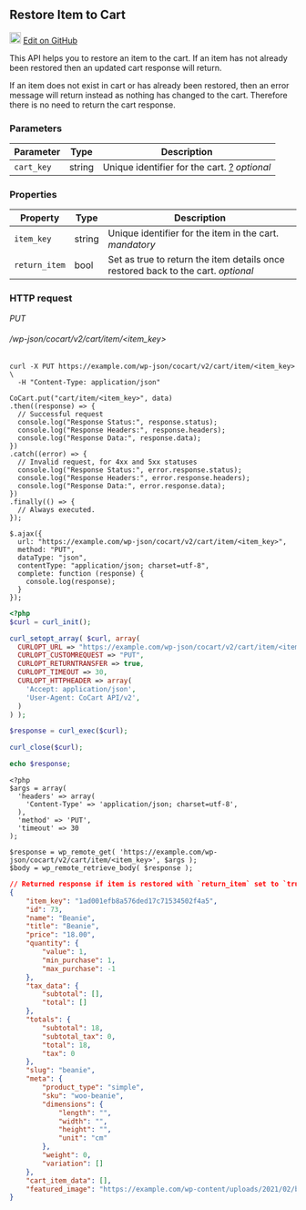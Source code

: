 ## Restore Item to Cart ##

<img src="images/github.svg" width="20" height="20" alt="GitHub Mark Logo"> [Edit on GitHub](https://github.com/co-cart/co-cart-docs/blob/master/source/includes/cocart-v2/_cart-item-restore.md)

This API helps you to restore an item to the cart. If an item has not already been restored then an updated cart response will return.

If an item does not exist in cart or has already been restored, then an error message will return instead as nothing has changed to the cart. Therefore there is no need to return the cart response.

### Parameters ###

| Parameter  | Type   | Description                                                                                                                 |
| ---------- | ------ | --------------------------------------------------------------------------------------------------------------------------- |
| `cart_key` | string | Unique identifier for the cart. <a class="label label-info" href="#cart-key">?</a> <i class="label label-info">optional</i> |

### Properties ###

| Property      | Type   | Description                                                                                                     |
| ------------- | ------ | --------------------------------------------------------------------------------------------------------------- |
| `item_key`    | string | Unique identifier for the item in the cart. <i class="label label-info">mandatory</i>                           |
| `return_item` | bool   | Set as true to return the item details once restored back to the cart. <i class="label label-info">optional</i> |

### HTTP request ###

<div class="api-endpoint">
  <div class="endpoint-data">
    <i class="label label-put">PUT</i>
    <h6>/wp-json/cocart/v2/cart/item/&lt;item_key&gt;</h6>
    </div>
</div>

```shell
curl -X PUT https://example.com/wp-json/cocart/v2/cart/item/<item_key> \
  -H "Content-Type: application/json"
```

```javascript--node
CoCart.put("cart/item/<item_key>", data)
.then((response) => {
  // Successful request
  console.log("Response Status:", response.status);
  console.log("Response Headers:", response.headers);
  console.log("Response Data:", response.data);
})
.catch((error) => {
  // Invalid request, for 4xx and 5xx statuses
  console.log("Response Status:", error.response.status);
  console.log("Response Headers:", error.response.headers);
  console.log("Response Data:", error.response.data);
})
.finally(() => {
  // Always executed.
});
```

```javascript--jquery
$.ajax({
  url: "https://example.com/wp-json/cocart/v2/cart/item/<item_key>",
  method: "PUT",
  dataType: "json",
  contentType: "application/json; charset=utf-8",
  complete: function (response) {
    console.log(response);
  }
});
```

```php
<?php
$curl = curl_init();

curl_setopt_array( $curl, array(
  CURLOPT_URL => "https://example.com/wp-json/cocart/v2/cart/item/<item_key>",
  CURLOPT_CUSTOMREQUEST => "PUT",
  CURLOPT_RETURNTRANSFER => true,
  CURLOPT_TIMEOUT => 30,
  CURLOPT_HTTPHEADER => array(
    'Accept: application/json',
    'User-Agent: CoCart API/v2',
  )
) );

$response = curl_exec($curl);

curl_close($curl);

echo $response;
```

```php--wp-http-api
<?php
$args = array(
  'headers' => array(
    'Content-Type' => 'application/json; charset=utf-8',
  ),
  'method' => 'PUT',
  'timeout' => 30
);

$response = wp_remote_get( 'https://example.com/wp-json/cocart/v2/cart/item/<item_key>', $args );
$body = wp_remote_retrieve_body( $response );
```

```json
// Returned response if item is restored with `return_item` set to `true.
{
	"item_key": "1ad001efb8a576ded17c71534502f4a5",
	"id": 73,
	"name": "Beanie",
	"title": "Beanie",
	"price": "18.00",
	"quantity": {
		"value": 1,
		"min_purchase": 1,
		"max_purchase": -1
	},
	"tax_data": {
		"subtotal": [],
		"total": []
	},
	"totals": {
		"subtotal": 18,
		"subtotal_tax": 0,
		"total": 18,
		"tax": 0
	},
	"slug": "beanie",
	"meta": {
		"product_type": "simple",
		"sku": "woo-beanie",
		"dimensions": {
			"length": "",
			"width": "",
			"height": "",
			"unit": "cm"
		},
		"weight": 0,
		"variation": []
	},
	"cart_item_data": [],
	"featured_image": "https://example.com/wp-content/uploads/2021/02/beanie-2-324x324.jpg"
}
```

